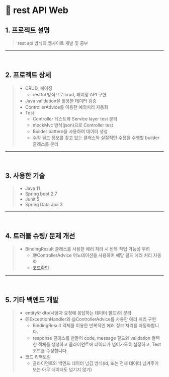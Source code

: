 #  📌 rest API Web

## 1. 프로젝트 설명
> rest api 방식의 웹사이트 개발 및 공부

* * *

</br>

## 2. 프로젝트 상세
> - CRUD, 페이징
>   - restful 방식으로 crud, 페이징 API 구현
> - Java validation을 활용한 데이터 검증
> - ControllerAdvice를 이용한 예외처리 자동화
> - Test
>   - Controller 테스트와 Servlce layer test 분리
>   - mockMvc 방식(json)으로 Controller test
>   - Builder pattern을 사용하여 데이터 생성
>   - 수정 필드 정보를 갖고 있는 클래스와 실질적인 수정을 수행할 builder 클래스를 분리

* * *

</br>

## 3. 사용한 기술
> - Java 11
> - Spring boot 2.7
> - Junit 5
> - Spring Data Jpa 3


* * *

</br>

## 4. 트러블 슈팅/ 문제 개선
> - BindingResult 클래스를 사용한 에러 처리 시 반복 작업 가능성 우려
>   - @ControllerAdvice 어노테이션을 사용하여 해당 필드 에러 처리 자동화
>   - [코드확인](https://github.com/ksungsu/rest-api-web/blob/ea8399d1dc17394b6ec28c1483d7e434a5db43a2/src/main/java/com/sungsu/controller/ExceptionController.java#L16)

* * *

</br>

## 5. 기타 백엔드 개발
> - entity와 dto(사용자 요청에 응답하는 데이터 필드)의 분리
> - @ExceptionHandler와 @ControllerAdvice를 사용한 에러 처리 구현
>   - BindingResult 객체를 이용한 반복적인 에러 정보 처리를 자동화합니다.
>   - response 클래스를 만들어 code, message 필드와 validation 컬렉션 객체를 생성하고 클라이언트에 데이터가 넘어가도록 설정하고, Test 코드를 수정합니다.
> - 코드 리팩토링
>   - 클라이언트와 백엔드 데이터 넘김 방식(id, 또는 전체 데이터 넘겨주기 또는 아무 데이터도 넘기지 않기)

